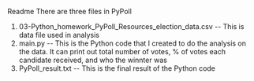 Readme
There are three files in PyPoll
1. 03-Python_homework_PyPoll_Resources_election_data.csv -- This is data file used in analysis
2. main.py -- This is the Python code that I created to do the analysis on the data. It can print out total number of votes, 
% of votes each candidate received, and who the winnter was
3. PyPoll_result.txt -- This is the final result of the Python code
